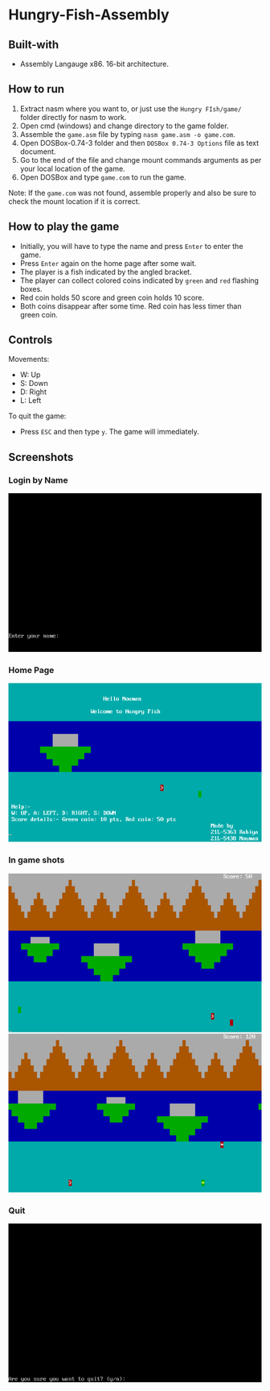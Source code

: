 # Hungry-Fish-Assembly

## Built-with
- Assembly Langauge x86. 16-bit architecture.

## How to run
1. Extract nasm where you want to, or just use the `Hungry FIsh/game/` folder directly for nasm to work.
2. Open cmd (windows) and change directory to the game folder.
3. Assemble the `game.asm` file by typing `nasm game.asm -o game.com`.
4. Open DOSBox-0.74-3 folder and then `DOSBox 0.74-3 Options` file as text document.
5. Go to the end of the file and change mount commands arguments as per your local location of the game.
6. Open DOSBox and type `game.com` to run the game.

Note: If the `game.com` was not found, assemble properly and also be sure to check the mount location if it is correct.

## How to play the game
- Initially, you will have to type the name and press `Enter` to enter the game.
- Press `Enter` again on the home page after some wait.
- The player is a fish indicated by the angled bracket.
- The player can collect colored coins indicated by `green` and `red` flashing boxes.
- Red coin holds 50 score and green coin holds 10 score.
- Both coins disappear after some time. Red coin has less timer than green coin.
  
## Controls

Movements:
- W: Up
- S: Down
- D: Right
- L: Left

To quit the game:
- Press `ESC` and then type `y`. The game will immediately.

## Screenshots

### Login by Name
![](Screenshots/1.png)

### Home Page
![](Screenshots/2.png)

### In game shots
![](Screenshots/3.png)
![](Screenshots/4.png)

### Quit
![](Screenshots/5.png)
